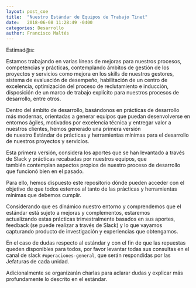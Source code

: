 ```yaml
---
layout: post_coe
title:  "Nuestro Estándar de Equipos de Trabajo Tinet"
date:   2018-06-08 11:28:49 -0400
categories: Desarrollo
author: Francisco Maltés
---
```


Estimad@s:

Estamos trabajando en varias líneas de mejoras para nuestros procesos, competencias y prácticas, contemplando ámbitos de gestión de los proyectos y servicios como mejora en los skills de nuestros gestores, sistema de evaluación de desempeño, habilitación de un centro de excelencia, optimización del proceso de reclutamiento e inducción, disposición de un marco de trabajo explícito para nuestros procesos de desarrollo, entre otros.

Dentro del ámbito de desarrollo, basándonos en prácticas de desarrollo más modernas, orientadas a generar equipos que puedan desenvolverse en entornos ágiles, motivados por excelencia técnica y entregar valor a nuestros clientes, hemos generado una primera versión de nuestro Estándar de prácticas y herramientas mínimas para el desarrollo de nuestros proyectos y servicios.

Esta primera versión, considera los aportes que se han levantado a través de Slack y prácticas recabadas por nuestros equipos, que también contemplan aspectos propios de nuestro proceso de desarrollo que funcionó bien en el pasado.

Para ello, hemos dispuesto este repositorio dónde pueden acceder con el objetivo de que todos estemos al tanto de las prácticas y herramientas mínimas que debemos cumplir.

Considerando que es dinámico nuestro entorno y comprendemos que el estándar está sujeto a mejoras y complementos, estaremos actualizando estas prácticas trimestralmente basados en sus aportes, feedback (se puede realizar a través de Slack) y lo que vayamos capturando producto de investigación y experiencias que obtengamos.

En el caso de dudas respecto al estándar y con el fin de que las repuestas queden disponibles para todos, por favor levantar todas sus consultas en el canal de slack `#operaciones-general`, que serán respondidas por las Jefaturas de cada unidad.

Adicionalmente se organizarán charlas para aclarar dudas y explicar más profundamente lo descrito en el estándar.
